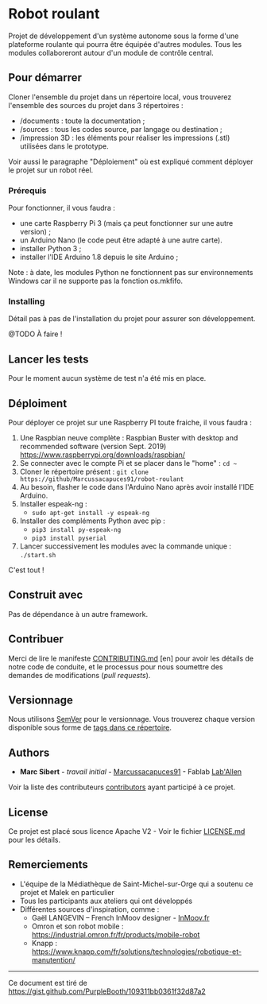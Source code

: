 # Robot roulant

Projet de développement d'un système autonome sous la forme d'une plateforme roulante qui pourra être équipée d'autres modules.
Tous les modules collaboreront autour d'un module de contrôle central.

## Pour démarrer

Cloner l'ensemble du projet dans un répertoire local, vous trouverez l'ensemble des sources du projet dans 3 répertoires :
- /documents : toute la documentation ;
- /sources : tous les codes source, par langage ou destination ;
- /impression 3D : les éléments pour réaliser les impressions (.stl) utilisées dans le prototype.

Voir aussi le paragraphe "Déploiement" où est expliqué comment déployer le projet sur un robot réel.

### Prérequis

Pour fonctionner, il vous faudra :
* une carte Raspberry Pi 3 (mais ça peut fonctionner sur une autre version) ;
* un Arduino Nano (le code peut être adapté à une autre carte).
* installer Python 3 ;
* installer l'IDE Arduino 1.8 depuis le site Arduino ;

Note : à date, les modules Python ne fonctionnent pas sur environnements Windows car il ne supporte pas la fonction os.mkfifo.

### Installing

Détail pas à pas de l'installation du projet pour assurer son développement.

@TODO À faire !

## Lancer les tests

Pour le moment aucun système de test n'a été mis en place.

## Déploiment

Pour déployer ce projet sur une Raspberry PI toute fraiche, il vous faudra :

1. Une Raspbian neuve complète : Raspbian Buster with desktop and recommended software (version Sept. 2019)
   https://www.raspberrypi.org/downloads/raspbian/
2. Se connecter avec le compte Pi et se placer dans le "home" : `cd ~`
3. Cloner le répertoire présent : `git clone https://github/Marcussacapuces91/robot-roulant`
4. Au besoin, flasher le code dans l'Arduino Nano après avoir installé l'IDE Arduino.
5. Installer espeak-ng :
   * `sudo apt-get install -y espeak-ng`
6. Installer des compléments Python avec pip :
   * `pip3 install py-espeak-ng`
   * `pip3 install pyserial`
7. Lancer successivement les modules avec la commande unique : `./start.sh`

C'est tout !

## Construit avec

Pas de dépendance à un autre framework.

## Contribuer

Merci de lire le manifeste [CONTRIBUTING.md](CONTRIBUTING.md) [en] pour avoir les détails de notre code de conduite, et le processus pour nous soumettre des demandes de modifications (*pull requests*).

## Versionnage

Nous utilisons [SemVer](https://semver.org/lang/fr/) pour le versionnage. Vous trouverez chaque version disponible sous forme de [tags dans ce répertoire](https://github.com/Marcussacapuces91/robot-roulant/tags).

## Authors

* **Marc Sibert** - *travail initial* - [Marcussacapuces91](https://github.com/Marcussacapuces91) - Fablab [Lab'Allen](https://lab-allen.fr)

Voir la liste des contributeurs [contributors](https://github.com/Marcussacapuces91/robot-roulant/contributors) ayant participé à ce projet.

## License

Ce projet est placé sous licence Apache V2 - Voir le fichier [LICENSE.md](LICENSE.md) pour les détails.

## Remerciements

* L'équipe de la Médiathèque de Saint-Michel-sur-Orge qui a soutenu ce projet et Malek en particulier 
* Tous les participants aux ateliers qui ont développés 
* Différentes sources d'inspiration, comme :
  * Gaël LANGEVIN – French InMoov designer - [InMoov.fr](https://inmoov.fr)
  * Omron et son robot mobile : https://industrial.omron.fr/fr/products/mobile-robot
  * Knapp : https://www.knapp.com/fr/solutions/technologies/robotique-et-manutention/

---
Ce document est tiré de https://gist.github.com/PurpleBooth/109311bb0361f32d87a2
